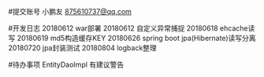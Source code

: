 #提交账号
小鹏友 <875610737@qq.com>

#开发日志
20180612 war部署
20180612 自定义异常捕捉
20180618 ehcache读写
20180619 md5构造缓存KEY
20180626 spring boot jpa(Hibernate)读写分离
20180720 jpa封装测试
20180804 logback整理

#待办事项
EntityDaoImpl 有建议警告